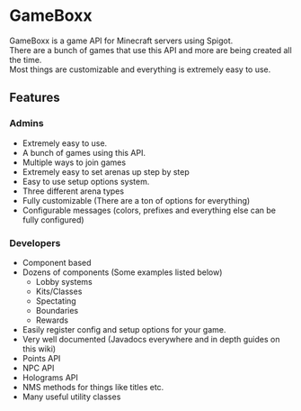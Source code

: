 # GameBoxx
GameBoxx is a game API for Minecraft servers using Spigot.  
There are a bunch of games that use this API and more are being created all the time.  
Most things are customizable and everything is extremely easy to use.

## Features
### Admins

+ Extremely easy to use.
+ A bunch of games using this API.
+ Multiple ways to join games
+ Extremely easy to set arenas up step by step
+ Easy to use setup options system.
+ Three different arena types
+ Fully customizable (There are a ton of options for everything)
+ Configurable messages (colors, prefixes and everything else can be fully configured)

### Developers

+ Component based
+ Dozens of components (Some examples listed below)
  + Lobby systems
  + Kits/Classes
  + Spectating
  + Boundaries
  + Rewards
+ Easily register config and setup options for your game.
+ Very well documented (Javadocs everywhere and in depth guides on this wiki)
+ Points API
+ NPC API
+ Holograms API
+ NMS methods for things like titles etc.
+ Many useful utility classes

